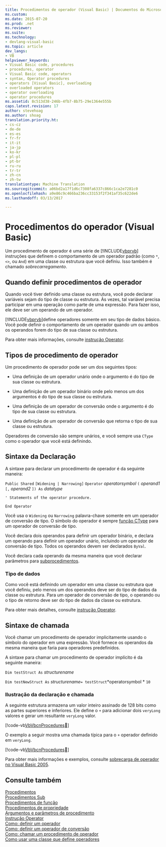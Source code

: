 ```yaml
---
title: Procedimentos de operador (Visual Basic) | Documentos do Microsoft
ms.custom: 
ms.date: 2015-07-20
ms.prod: .net
ms.reviewer: 
ms.suite: 
ms.technology:
- devlang-visual-basic
ms.topic: article
dev_langs:
- VB
helpviewer_keywords:
- Visual Basic code, procedures
- procedures, operator
- Visual Basic code, operators
- syntax, Operator procedures
- operators [Visual Basic], overloading
- overloaded operators
- operator overloading
- operator procedures
ms.assetid: 8c513d38-246b-4fb7-8b75-29e1364e555b
caps.latest.revision: 17
author: stevehoag
ms.author: shoag
translation.priority.ht:
- cs-cz
- de-de
- es-es
- fr-fr
- it-it
- ja-jp
- ko-kr
- pl-pl
- pt-br
- ru-ru
- tr-tr
- zh-cn
- zh-tw
translationtype: Machine Translation
ms.sourcegitcommit: a06bd2a17f1d6c7308fa6337c866c1ca2e7281c0
ms.openlocfilehash: a9e86c9c466ba236cc33153f2f341af35c622de6
ms.lasthandoff: 03/13/2017

---
```

# <a name="operator-procedures-visual-basic"></a>Procedimentos do operador (Visual Basic)
Um procedimento de operador é uma série de [!INCLUDE[vbprvb](../../../../csharp/programming-guide/concepts/linq/includes/vbprvb_md.md)] instruções que definem o comportamento de um operador padrão (como `*`, `<>`, ou `And`) em uma classe ou estrutura que você definiu. Isso também é chamado *sobrecarregamento*.  
  
## <a name="when-to-define-operator-procedures"></a>Quando definir procedimentos de operador  
 Quando você tiver definido uma classe ou estrutura, você pode declarar variáveis sejam do tipo de classe ou estrutura. Às vezes, tal variável precisa participar em uma operação como parte de uma expressão. Para fazer isso, ele deve ser um operando de um operador.  
  
 [!INCLUDE[vbprvb](../../../../csharp/programming-guide/concepts/linq/includes/vbprvb_md.md)]define operadores somente em seu tipo de dados básico. Você pode definir o comportamento de um operador quando um ou ambos os operandos forem do tipo de sua classe ou estrutura.  
  
 Para obter mais informações, consulte [instrução Operator](../../../../visual-basic/language-reference/statements/operator-statement.md).  
  
## <a name="types-of-operator-procedure"></a>Tipos de procedimento de operador  
 Um procedimento de operador pode ser um dos seguintes tipos:  
  
-   Uma definição de um operador unário onde o argumento é do tipo de sua classe ou estrutura.  
  
-   Uma definição de um operador binário onde pelo menos um dos argumentos é do tipo de sua classe ou estrutura.  
  
-   Uma definição de um operador de conversão onde o argumento é do tipo de sua classe ou estrutura.  
  
-   Uma definição de um operador de conversão que retorna o tipo de sua classe ou estrutura.  
  
 Operadores de conversão são sempre unários, e você sempre usa `CType` como o operador que você está definindo.  
  
## <a name="declaration-syntax"></a>Sintaxe da Declaração  
 A sintaxe para declarar um procedimento de operador é da seguinte maneira:  
  
 `Public Shared`   `[Widening | Narrowing]`   `Operator`  *operatorsymbol*  `(` *operand1*  `[,`  *operand2* `]) As`  *datatype*  
  
 `' Statements of the operator procedure.`  
  
 `End Operator`  
  
 Você usa o `Widening` ou `Narrowing` palavra-chave somente em um operador de conversão de tipo. O símbolo do operador é sempre [função CType](../../../../visual-basic/language-reference/functions/ctype-function.md) para um operador de conversão de tipo.  
  
 Você declara dois operandos para definir um operador binário, e declara um operando para definir um operador unário, incluindo um operador de conversão de tipo. Todos os operandos devem ser declarados `ByVal`.  
  
 Você declara cada operando da mesma maneira que você declarar parâmetros para [subprocedimentos](./sub-procedures.md).  
  
### <a name="data-type"></a>Tipo de dados  
 Como você está definindo um operador em uma classe ou estrutura que você definiu, pelo menos um dos operandos deve ser do tipo de dados da classe ou estrutura. Para um operador de conversão de tipo, o operando ou o tipo de retorno deve ser do tipo de dados da classe ou estrutura.  
  
 Para obter mais detalhes, consulte [instrução Operator](../../../../visual-basic/language-reference/statements/operator-statement.md).  
  
## <a name="calling-syntax"></a>Sintaxe de chamada  
 Você chamar um procedimento de operador implicitamente usando o símbolo do operador em uma expressão. Você fornece os operandos da mesma maneira que faria para operadores predefinidos.  
  
 A sintaxe para chamar um procedimento de operador implícito é da seguinte maneira:  
  
 `Dim testStruct As`  *structurename*  
  
 `Dim testNewStruct As`  *structurename*`= testStruct`*operatorsymbol    *  `10`  
  
### <a name="illustration-of-declaration-and-call"></a>Ilustração da declaração e chamada  
 A seguinte estrutura armazena um valor inteiro assinado de 128 bits como as partes superiores e inferiores. Ele define o `+` para adicionar dois `veryLong` valores e gerar um resultante `veryLong` valor.  
  
 [!code-vb[VbVbcnProcedures&#23;](./codesnippet/VisualBasic/operator-procedures_1.vb)]  
  
 O exemplo a seguir mostra uma chamada típica para o `+` operador definido em `veryLong`.  
  
 [!code-vb[VbVbcnProcedures&#24;](./codesnippet/VisualBasic/operator-procedures_2.vb)]  
  
 Para obter mais informações e exemplos, consulte [sobrecarga de operador no Visual Basic 2005](http://go.microsoft.com/fwlink/?LinkId=101703).  
  
## <a name="see-also"></a>Consulte também  
 [Procedimentos](./index.md)   
 [Procedimentos Sub](./sub-procedures.md)   
 [Procedimentos de função](./function-procedures.md)   
 [Procedimentos de propriedade](./property-procedures.md)   
 [Argumentos e parâmetros de procedimento](./procedure-parameters-and-arguments.md)   
 [Instrução Operator](../../../../visual-basic/language-reference/statements/operator-statement.md)   
 [Como: definir um operador](./how-to-define-an-operator.md)   
 [Como: definir um operador de conversão](./how-to-define-a-conversion-operator.md)   
 [Como: chamar um procedimento de operador](./how-to-call-an-operator-procedure.md)   
 [Como usar uma classe que define operadores](./how-to-use-a-class-that-defines-operators.md)
